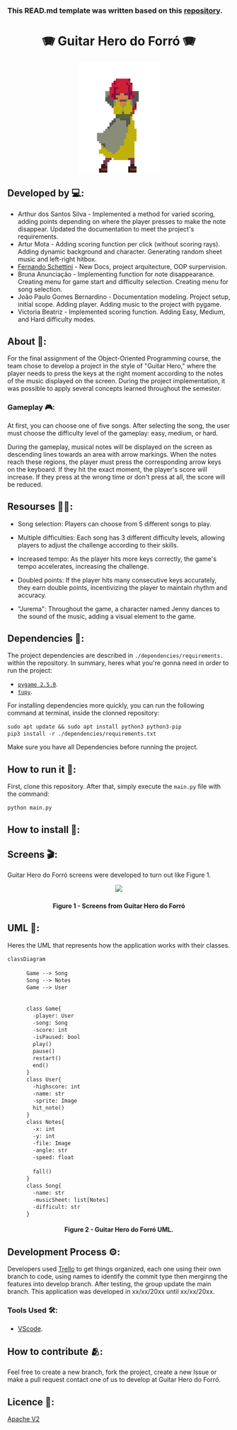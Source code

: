 ### This READ.md template was written based on this [repository](https://github.com/FernandoSchett/github_readme_template).

<h1 align="center">🪗 Guitar Hero do Forró 🪗</h1>

<div align="center">
	<a href="link_for_webite">
	<img height = "250em" src = "./assets/character/Personagem10.png"/>
    </a>
</div>

## Developed by 💻:

- Arthur dos Santos Silva - Implemented a method for varied scoring, adding points depending on where the player presses to make the note disappear.
Updated the documentation to meet the project's requirements.
- Artur Mota - Adding scoring function per click (without scoring rays). Adding dynamic background and character. Generating random sheet music and left-right hitbox.
- [Fernando Schettini](https://github.com/FernandoSchett) - New Docs, project arquitecture, OOP surpervision.
- Bruna Anunciação - Implementing function for note disappearance. Creating menu for game start and difficulty selection. Creating menu for song selection.
- João Paulo Gomes Bernardino - Documentation modeling. Project setup, initial scope. Adding player. Adding music to the project with pygame.
- Victoria Beatriz - Implemented scoring function. Adding Easy, Medium, and Hard difficulty modes.

## About 🤔:

For the final assignment of the Object-Oriented Programming course, the team chose to develop a project in the style of "Guitar Hero," where the player needs to press the keys at the right moment according to the notes of the music displayed on the screen. During the project implementation, it was possible to apply several concepts learned throughout the semester.

### Gameplay 🎮:

At first, you can choose one of five songs. After selecting the song, the user must choose the difficulty level of the gameplay: easy, medium, or hard.

During the gameplay, musical notes will be displayed on the screen as descending lines towards an area with arrow markings. When the notes reach these regions, the player must press the corresponding arrow keys on the keyboard. If they hit the exact moment, the player's score will increase. If they press at the wrong time or don't press at all, the score will be reduced.

## Resourses 🧑‍🔬:

- Song selection: Players can choose from 5 different songs to play.

- Multiple difficulties: Each song has 3 different difficulty levels, allowing players to adjust the challenge according to their skills.

- Increased tempo: As the player hits more keys correctly, the game's tempo accelerates, increasing the challenge.

- Doubled points: If the player hits many consecutive keys accurately, they earn double points, incentivizing the player to maintain rhythm and accuracy.

- "Jurema": Throughout the game, a character named Jenny dances to the sound of the music, adding a visual element to the game.

## Dependencies 🚚:

The project dependencies are described in  ```./dependencies/requirements.``` within the repository. In summary, heres what you're gonna need in order to run the project:

- [```pygame 2.5.0```](http:link.com).
- [```tupy```](https://github.com/rodrigorgs/tupy).

For installing dependencies more quickly, you can run the following command at terminal, inside the clonned repository:

    sudo apt update && sudo apt install python3 python3-pip
    pip3 install -r ./dependencies/requirements.txt

Make sure you have all Dependencies before running the project.

## How to run it 🏃:

First, clone this repository. After that, simply execute the ```main.py``` file with the command:

    python main.py

## How to install 🔬:

## Screens 🎬:

Guitar Hero do Forró screens were developed to turn out like Figure 1.

<div align="center">
	<a href="">
	<img height = "250em" src = "https://github.com/FernandoSchett/github_readme_template/assets/80331486/4e4d24ee-efce-41d9-873b-3ececaf1cdd5" />
    </a>
</div>
<h4 align="center">Figure 1 - Screens from Guitar Hero do Forró </h4>

## UML‍ 💬:

Heres the UML that represents how the application works with their classes.

```mermaid
classDiagram
      
      Game --> Song
      Song --> Notes
      Game --> User

      
      class Game{
        -player: User
        -song: Song
        -score: int
        -isPaused: bool
        play()
        pause()
        restart()
        end()
      }
      class User{
        -highscore: int
        -name: str
        -sprite: Image
        hit_note()
      }
      class Notes{
        -x: int
        -y: int
        -file: Image
        -angle: str
        -speed: float

        fall()
      }
      class Song{
        -name: str
        -musicSheet: list[Notes]
        -difficult: str
      }
```

<h4 align="center">Figure 2 - Guitar Hero do Forró UML.</h4>

## Development Process ⚙️:

Developers used [Trello]() to get things organized, each one using their own branch to code, using names to identify the commit type then merginng the features into develop branch. After testing, the group update the main branch. This application was developed in xx/xx/20xx until xx/xx/20xx.

### Tools Used 🛠️: 

- [VScode](https://code.visualstudio.com/).  

## How to contribute 🫂:

Feel free to create a new branch, fork the project, create a new Issue or make a pull request contact one of us to develop at Guitar Hero do Forró.

## Licence 📜:

[Apache V2](https://choosealicense.com/licenses/apache-2.0/)
